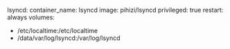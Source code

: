 lsyncd:
  container_name: lsyncd
  image: pihizi/lsyncd
  privileged: true
  restart: always
  volumes:
  - /etc/localtime:/etc/localtime
  - /data/var/log/lsyncd:/var/log/lsyncd
